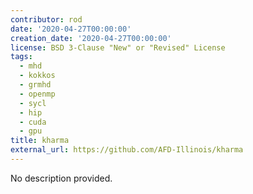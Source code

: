 ```yaml
---
contributor: rod
date: '2020-04-27T00:00:00'
creation_date: '2020-04-27T00:00:00'
license: BSD 3-Clause "New" or "Revised" License
tags:
  - mhd
  - kokkos
  - grmhd
  - openmp
  - sycl
  - hip
  - cuda
  - gpu
title: kharma
external_url: https://github.com/AFD-Illinois/kharma
---
```


No description provided.
